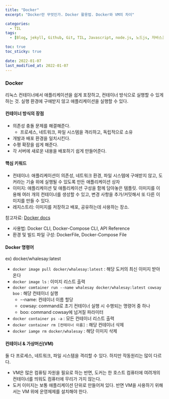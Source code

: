 ```yaml
---
title: "Docker"
excerpt: "Docker란 무엇인가. Docker 활용법. Docker와 VM의 차이"

categories:
  - TIL
tags:
  - [Blog, jekyll, Github, Git, TIL, Javascript, node.js, 노드js, 자바스크립트, docker, vm, docker 명령어, docker 사용법]

toc: true
toc_sticky: true
 
date: 2022-01-07
last_modified_at: 2022-01-07
---
```

### Docker
리눅스 컨테이너에서 애플리케이션을 쉽게 포장하고, 컨테이너 방식으로 실행할 수 있게 하는 것. 실행 환경에 구애받지 않고 애플리케이션을 실행할 수 있다.

#### 컨테이너 방식의 장점
* 의존성 충돌 문제를 해결해준다.
  * 프로세스, 네트워크, 파일 시스템을 격리하고, 독립적으로 소유
* 개발과 배포 환경을 일치시킨다.
* 수평 확장을 쉽게 해준다.
* 각 서버에 새로운 내용을 배포하기 쉽게 만들어준다.

#### 핵심 키워드
* 컨테이너: 애플리케이션이 의존성, 네트워크 환경, 파일 시스템에 구애받지 않고, 도커라는 기술 위에 실행될 수 있도록 만든 애플리케이션 상자
* 이미지: 애플리케이션 및 애플리케이션 구성을 함께 담아놓은 템플릿. 이미지를 이용해 여러 개의 컨테이너를 생성할 수 있고, 변경 사항을 추가/커밋해서 또 다른 이미지를 만들 수 있다.
* 레지스트리: 이미지를 저장하고 배포, 공유하는데 사용하는 장소.

참고자료: [Docker docs](https://docs.docker.com/engine/reference/commandline/container_run/)

* 사용법: Docker CLI, Docker-Compose CLI, API Reference
* 환경 및 빌드 파일 구성: DockerFile, Docker-Compose File

#### Docker 명령어
ex) docker/whalesay:latest
* `docker image pull docker/whalesay:latest` : 해당 도커의 최신 이미지 받아온다
* `docker image ls` : 이미지 리스트 출력
* `docker comtainer run --name whalesay docker/whalesay:latest cowsay boo` : 해댱 컨테이너 실행
  * --name: 컨테이너 이름 할당
  * cowsay: command로 초기 컨테이너 실행 시 수행되는 명령어 중 하나
  * boo: command cowsay에 넘겨질 파라미터
* `docker container ps -a` : 모든 컨테이너 리스트 출력
* `docker container rm [컨테이너 이름]` : 해당 컨테이너 삭제
* `docker iamge rm docker/whalesay` : 해당 이미지 삭제

#### 컨테이너 & 가상머신(VM)
둘 다 프로세스, 네트워크, 파일 시스템을 격리할 수 있다. 하지만 작동원리는 많이 다르다.
* VM은 많은 컴퓨팅 자원을 필요로 하는 반면, 도커는 한 호스트 컴퓨터에 여려개의 컨테이너를 띄워도 컴퓨터에 무리가 가지 않는다.
* 도커 이미지는 보통 애플리케이션 단위로 만들어져 있다. 반면 VM을 사용하기 위해서는 VM 위에 운영체제를 설치해야 한다.

